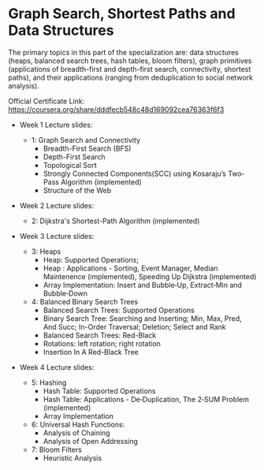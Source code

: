 # Graph Search, Shortest Paths and Data Structures

The primary topics in this part of the specialization are: data structures (heaps, balanced search trees, hash tables, bloom filters), graph primitives (applications of breadth-first and depth-first search, connectivity, shortest paths), and their applications (ranging from deduplication to social network analysis).

Official Certificate Link: https://coursera.org/share/dddfecb548c48d169092cea76363f6f3

- Week 1 Lecture slides:
  - 1: Graph Search and Connectivity
    - Breadth-First Search (BFS)
    - Depth-First Search
    - Topological Sort
    - Strongly Connected Components(SCC) using Kosaraju’s Two‐Pass Algorithm (implemented)
    - Structure of the Web
    
- Week 2 Lecture slides:
  - 2: Dijkstra's Shortest-Path Algorithm (implemented)
    
- Week 3 Lecture slides:
  - 3: Heaps
    - Heap: Supported Operations; 
    - Heap : Applications - Sorting, Event Manager, Median Maintenence (implemented), Speeding Up Dijkstra (implemented)
    - Array Implementation: Insert and Bubble‐Up, Extract‐Min and Bubble‐Down
  - 4: Balanced Binary Search Trees
    - Balanced Search Trees: Supported Operations
    - Binary Search Tree: Searching and Inserting; Min, Max, Pred, And Succ; In-Order Traversal; Deletion; Select and Rank
    - Balanced Search Trees: Red-Black
    - Rotations: left rotation; right rotation
    - Insertion In A Red-Black Tree
    
- Week 4 Lecture slides:
  - 5: Hashing
    - Hash Table: Supported Operations
    - Hash Table: Applications - De‐Duplication, The 2‐SUM Problem (implemented)
    - Array Implementation
  - 6: Universal Hash Functions:
    - Analysis of Chaining
    - Analysis of Open Addressing
  - 7: Bloom Filters
    - Heuristic Analysis

